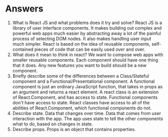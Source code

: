 # Answers

1.  What is React JS and what problems does it try and solve?
  React JS is a library of user interface components. It makes building out complex and powerful web apps much easier by abstracting away a lot of the painful process of selecting DOM nodes. It also makes handling user input much simpler. React is based on the idea of reusable components, self-contained pieces of code that can be easily used over and over. 
1.  What does it mean to _think_ in react?
  We want to compose web apps with smaller reusable components. Each component should have one thing that it does. Any new features you want to build should be a new component. 
1.  Briefly describe some of the differences between a Class/Stateful component and a Functional/Presentational component.
  A functional component is just an ordinary JavaScript function, that takes in props as an argument and returns a react element. A react class is an extension of React.Component, and has access to state. Functional components don't have access to state. React classes have access to all of the abilities of React.Component, which functional components do not. 
1.  Describe state.
  Data that changes over time. Data that comes from user interaction with the app. The app uses state to tell the other components what to do, based on changes in state. 
1.  Describe props.
  Props is an object that contains properties. 